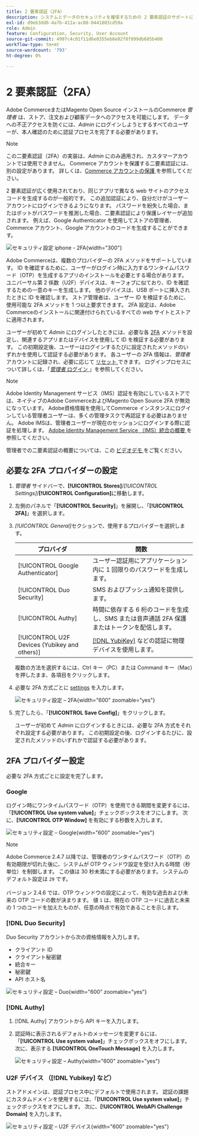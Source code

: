 ```yaml
---
title: 2 要素認証（2FA）
description: システムとデータのセキュリティを確保するための 2 要素認証のサポートについて説明します。
exl-id: d9eb3dd6-4a7b-411a-ac08-0441803cd59a
role: Admin
feature: Configuration, Security, User Account
source-git-commit: 4997c4c01f11d6e0355eb8e02f8f099db685b400
workflow-type: tm+mt
source-wordcount: '793'
ht-degree: 0%

---
```


# 2 要素認証（2FA）

Adobe CommerceまたはMagento Open Source インストールのCommerce _管理者_ は、ストア、注文および顧客データへのアクセスを可能にします。 データへの不正アクセスを防ぐには、_Admin_ にログインしようとするすべてのユーザーが、本人確認のために認証プロセスを完了する必要があります。

>[!NOTE]
>
>この二要素認証（2FA）の実装は、_Admin_ にのみ適用され、カスタマーアカウントでは使用できません。 Commerce アカウントを保護する二要素認証には、別の設定があります。 詳しくは、[Commerce アカウントの保護 ](../getting-started/commerce-account-secure.md) を参照してください。

2 要素認証が広く使用されており、同じアプリで異なる web サイトのアクセスコードを生成するのが一般的です。 この追加認証により、自分だけがユーザーアカウントにログインできるようになります。 パスワードを紛失した場合、またはボットがパスワードを推測した場合、二要素認証により保護レイヤーが追加されます。 例えば、Google Authenticator を使用してストアの管理者、Commerce アカウント、Google アカウントのコードを生成することができます。

![ セキュリティ設定 iphone - 2FA](./assets/google-authenticator-iphone.png){width="300"}

Adobe Commerceは、複数のプロバイダーの 2FA メソッドをサポートしています。 ID を確認するために、ユーザーがログイン時に入力するワンタイムパスワード（OTP）を生成するアプリのインストールを必要とする場合があります。 ユニバーサル第 2 係数（U2F）デバイスは、キーフォブに似ており、ID を確認するための一意のキーを生成します。 他のデバイスは、USB ポートに挿入されたときに ID を確認します。 ストア管理者は、ユーザー ID を検証するために、使用可能な 2FA メソッドを 1 つ以上要求できます。 2FA 設定は、Adobe Commerceのインストールに関連付けられているすべての web サイトとストアに適用されます。

ユーザーが初めて _Admin_ にログインしたときには、必要な各 [2FA](../configuration-reference/security/2fa.md) メソッドを設定し、関連するアプリまたはデバイスを使用して ID を検証する必要があります。 この初期設定後、ユーザーはログインするたびに設定されたメソッドのいずれかを使用して認証する必要があります。 各ユーザーの 2FA 情報は、_管理者_ アカウントに記録され、必要に応じて [ リセット ](security-two-factor-authentication-manage.md) できます。 ログインプロセスについて詳しくは、「[_管理者_ ログイン ](../getting-started/admin-signin.md)」を参照してください。

>[!NOTE]
>
>Adobe Identity Management サービス（IMS）認証を有効にしているストアでは、ネイティブのAdobe CommerceおよびMagento Open Source 2FA が無効になっています。 Adobe資格情報を使用してCommerce インスタンスにログインしている管理者ユーザーは、多くの管理タスクで再認証する必要はありません。 Adobe IMSは、管理者ユーザーが現在のセッションにログインする際に認証を処理します。 [Adobe Identity Management Service （IMS）統合の概要 ](https://experienceleague.adobe.com/docs/commerce-admin/start/admin/ims/adobe-ims-integration-overview.html?lang=ja) を参照してください。

管理者での二要素認証の概要については、この [ ビデオデモ ](https://video.tv.adobe.com/v/339104?quality=12&learn=on) をご覧ください。

## 必要な 2FA プロバイダーの設定

1. _管理者_ サイドバーで、**[!UICONTROL Stores]**/_[!UICONTROL Settings]_/**[!UICONTROL Configuration]**&#x200B;に移動します。

1. 左側のパネルで「**[!UICONTROL Security]**」を展開し、「**[!UICONTROL 2FA]**」を選択します。

1. _[!UICONTROL General]_&#x200B;セクションで、使用するプロバイダーを選択します。

   | プロバイダ | 関数 |
   |--- |--- |
   | [!UICONTROL Google Authenticator] | ユーザー認証用にアプリケーション内に 1 回限りのパスワードを生成します。 |
   | [!UICONTROL Duo Security] | SMS およびプッシュ通知を提供します。 |
   | [!UICONTROL Authy] | 時間に依存する 6 桁のコードを生成し、SMS または音声通話 2FA 保護またはトークンを配信します。 |
   | [!UICONTROL U2F Devices (Yubikey and others)] | [[!DNL YubiKey]](https://www.yubico.com/) などの認証に物理デバイスを使用します。 |

   複数の方法を選択するには、Ctrl キー（PC）または Command キー（Mac）を押したまま、各項目をクリックします。

1. 必要な 2FA 方式ごとに [settings](../configuration-reference/security/2fa.md) を入力します。

   ![ セキュリティ設定 – 2FA](../configuration-reference/security/assets/2fa-general.png){width="600" zoomable="yes"}

1. 完了したら、「**[!UICONTROL Save Config]**」をクリックします。

   ユーザーが初めて _Admin_ にログインするときには、必要な 2FA 方式をそれぞれ設定する必要があります。 この初期設定の後、ログインするたびに、設定されたメソッドのいずれかで認証する必要があります。

## 2FA プロバイダー設定

必要な 2FA 方式ごとに設定を完了します。

### Google

ログイン時にワンタイムパスワード（OTP）を使用できる期間を変更するには、「**[!UICONTROL Use system value]**」チェックボックスをオフにします。 次に、**[!UICONTROL OTP Window]** を有効にする秒数を入力します。

![ セキュリティ設定 – Google](../configuration-reference/security/assets/2fa-google.png){width="600" zoomable="yes"}

>[!NOTE]
>
>Adobe Commerce 2.4.7 以降では、管理者のワンタイムパスワード（OTP）の有効期限が切れた後に、システムが OTP ウィンドウ設定を受け入れる時間（秒単位）を制御します。 この値は 30 秒未満にする必要があります。 システムのデフォルト設定は `29` です。<br><br> バージョン 2.4.6 では、OTP ウィンドウの設定によって、有効な過去および未来の OTP コードの数が決まります。 値 `1` は、現在の OTP コードに過去と未来の 1 つのコードを加えたものが、任意の時点で有効であることを示します。

### [!DNL Duo Security]

Duo Security アカウントから次の資格情報を入力します。

- クライアント ID
- クライアント秘密鍵
- 統合キー
- 秘密鍵
- API ホスト名

![ セキュリティ設定 – Duo](../configuration-reference/security/assets/2fa-duo-security.png){width="600" zoomable="yes"}

### [!DNL Authy]

1. [!DNL Authy] アカウントから API キーを入力します。

1. 認証時に表示されるデフォルトのメッセージを変更するには、「**[!UICONTROL Use system value]**」チェックボックスをオフにします。 次に、表示する **[!UICONTROL OneTouch Message]** を入力します。

   ![ セキュリティ設定 – Authy](../configuration-reference/security/assets/2fa-authy.png){width="600" zoomable="yes"}

### U2F デバイス （[!DNL Yubikey] など）

ストアドメインは、認証プロセス中にデフォルトで使用されます。 認証の課題にカスタムドメインを使用するには、「**[!UICONTROL Use system value]**」チェックボックスをオフにします。 次に、**[!UICONTROL WebAPi Challenge Domain]** を入力します。

![ セキュリティ設定 – U2F デバイス ](../configuration-reference/security/assets/2fa-u2f-key.png){width="600" zoomable="yes"}
